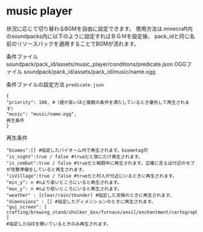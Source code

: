 # music player

状況に応じて切り替わるBGMを自由に設定できます。
使用方法は.minecraft内のsoundpacks内に以下のように設定すればＢＧＭを設定後、
pack_idと同じ名前のリソースパックを適用することでBGMが流れます。


条件ファイル
soundpack/pack_id/assets/music_player/conditions/predicate.json
OGGファイル
soundpack/pack_id/assets/pack_id/music/name.ogg

条件ファイルの設定方法
`predicate.json`
```
{
"priority": 100, #（値が高いほど複数の条件を満たしているとき優先して再生されます）
"music": "music/name.ogg",
再生条件
}
```

再生条件
```
"biomes":[] #指定したバイオーム内で再生されます。biometag可
"is_night":true / false #trueだと夜にだけ再生されます。
"is_combat":true / false #trueだと戦闘中に再生されます。正確に言えば付近のモブが攻撃準備をしていると再生されます。
"isVillage":true / false #trueだと村人が付近にいるときに再生されます。
"min_y": n #nより高いところにいると再生されます。
"max_y": n #nより低いところにいると再生されます。
"weather" : [clear/rain/thunder] #指定した天候のときに再生されます。
"dimensions" : [] #指定したディメンションのときに再生されます。
"gui_screen": [
crafting/brewing_stand/shulker_box/furnace/anvil/enchantment/cartographytable/smithing/merchant
]
#指定したGUIを開いているときのみ再生されます。
```